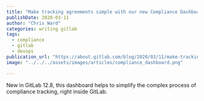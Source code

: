 ```yaml
---
title: "Make tracking agreements simple with our new Compliance Dashboard"
publishDate: 2020-03-11
author: "Chris Ward"
categories: writing gitlab
tags: 
  - compliance
  - gitlab
  - devops
publication_url: "https://about.gitlab.com/blog/2020/03/11/make-tracking-agreements-simple-compliance-dashboard/"
image: "../../../assets/images/articles/compliance_dashboard.png"

---
```

New in GitLab 12.8, this dashboard helps to simplify the complex process of compliance tracking, right inside GitLab.